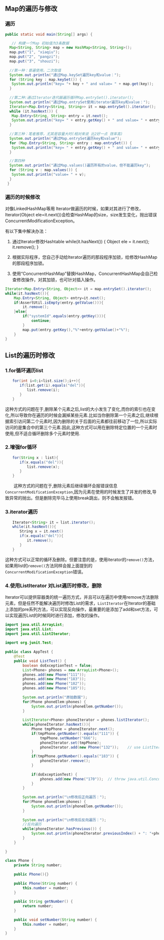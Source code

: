 ## Map的遍历与修改

### 遍历

```java
public static void main(String[] args) {

   // 构建一个Map 初始值为3条数据
  Map<String, String> map = new HashMap<String, String>();
  map.put("1", "xiaqiu");
  map.put("2", "pangzi");
  map.put("3", "shouzi");
  
  //第一种：普遍使用，二次取值
  System.out.println("通过Map.keySet遍历key和value：");
  for (String key : map.keySet()) {
   System.out.println("key= "+ key + " and value= " + map.get(key));
  }
  
  //第二种:通过Iterator迭代器遍历循环Map.entrySet().iterator();
  System.out.println("通过Map.entrySet使用iterator遍历key和value：");
  Iterator<Map.Entry<String, String>> it = map.entrySet().iterator();
  while (it.hasNext()) {
   Map.Entry<String, String> entry = it.next();
   System.out.println("key= " + entry.getKey() + " and value= " + entry.getValue());
  }
  
  //第三种：笔者推荐，尤其是容量大时(相对来说 比2好一点 效率高)
  System.out.println("通过Map.entrySet遍历key和value");
  for (Map.Entry<String, String> entry : map.entrySet()) {
   System.out.println("key= " + entry.getKey() + " and value= " + entry.getValue());
  }

  //第四种
  System.out.println("通过Map.values()遍历所有的value，但不能遍历key");
  for (String v : map.values()) {
   System.out.println("value= " + v);
  }
 }
```

### 遍历的时候修改

对像LinkedHashMap等用 Iterator做遍历的时候，如果对其进行了修改，Iterator(Object ele=it.next())会检查HashMap的size，size发生变化，抛出错误ConcurrentModificationException。

有以下集中解决办法：

1) 通过Iterator修改Hashtable
 while(it.hasNext()) {
 	Object ele = it.next();
        it.remove();
 }

2) 根据实际程序，您自己手动给Iterator遍历的那段程序加锁，给修改HashMap的那段程序加锁。

 3) 使用“ConcurrentHashMap”替换HashMap，ConcurrentHashMap会自己检查修改操作，对其加锁，也可针对插入操作。

```java
Iterator<Map.Entry<String, Object>> it = map.entrySet().iterator();
while(it.hasNext()){
    Map.Entry<String, Object> entry=it.next();
    if(AssertUtil.isEmpty(entry.getValue())){
        it.remove();
    }else{
        if("systemId".equals(entry.getKey())){
            continue;
        }
        map.put(entry.getKey(),"%"+entry.getValue()+"%");
    }
}
```

## List的遍历时修改

### 1.for循环遍历list

```java
　　for(int i=0;i<list.size();i++){
　　　　if(list.get(i).equals("del")){
　　　　　　list.remove(i);
　　　　}
　　}
```

这种方式的问题在于,删除某个元素之后,list的大小发生了变化,而你的索引也在变化,所以导致你在遍历的时候会漏掉某些元素.比如当你删除第一个元素之后,继续根据索引访问第二个元素时,因为删除的关于后面的元素都往前移动了一位,所以实际访问的是集合中的第三个元素.因此,这种方式可以用在删除特定位置的一个元素时使用,但不适合循环删除多个元素时使用.

### 2.增强for循环

```java
　　for(String x : list){
　　　　if(x.equals("del")){
　　　　　　list.remove(x);
　　　　}
　　}
```

　　这种方式的问题在于,删除元素后继续循环会报错误信息`ConcurrentModificationException`,因为元素在使用的时候发生了并发的修改,导致异常的抛出。但是删除完毕马上使用break跳出，则不会触发报错。

### 3.iterator遍历

```java
　　Iterator<String> it = list.iterator();
　　while(it.hasNext()){
　　　　String x = it.next()
　　　　if(x.equals("del")){
　　　　　　it.remove();
　　　　}
　　}
```

这种方式可以正常的循环及删除。但要注意的是，使用iterator的`remove()`方法，如果用list的`remove()`方法同样会报上面提到的`ConcurrentModificationException`错误。

### 4.使用ListIterator 对List遍历时修改，删除

Iterator可以提供容器类的统一遍历方式，并且可以在遍历中使用remove方法删除元素，但是任然不能解决遍历时修改List的需求，`ListIterator`在Iterator的基础上添加的pre系列方法，可以实现反向操作，最重要的是添加了add和set方法，可以实现遍历List的时候同时进行添加，修改的操作。

```java
import java.util.ArrayList;
import java.util.List;
import java.util.ListIterator;
 
import org.junit.Test;
 
public class AppTest {
	@Test
	public void ListTest() {
		boolean doExceptionTest = false;
		List<Phone> phones = new ArrayList<Phone>();
		phones.add(new Phone("111"));
		phones.add(new Phone("183"));
		phones.add(new Phone("182"));
		phones.add(new Phone("185"));
		
		System.out.println("原始数据");
		for(Phone phoneElem:phones) {
			System.out.println(phoneElem.getNumber());
		}
		
		ListIterator<Phone> phoneIterator = phones.listIterator();
		while(phoneIterator.hasNext()){
			Phone tmpPhone = phoneIterator.next();
			if(tmpPhone.getNumber().equals("111")) {
				tmpPhone.setNumber("666");
				phoneIterator.set(tmpPhone);
				phoneIterator.add(new Phone("132"));	// use ListIterator add item is ok
			}
			if(tmpPhone.getNumber().equals("183")) {
				phoneIterator.remove();
			}
			
			if(doExceptionTest) {
				phones.add(new Phone("170"));  // throw java.util.ConcurrentModificationException
			}
		}
		
		System.out.println("\n修改后正向遍历：");
		for(Phone phoneElem:phones) {
			System.out.println(phoneElem.getNumber());
		}
		
		System.out.println("\n修改后反向遍历：");
		//反向遍历
		while(phoneIterator.hasPrevious()) {
			System.out.println(phoneIterator.previousIndex() + ": "+phoneIterator.previous().getNumber());
		}
	}
    
}
 
class Phone {
	private String number;
	
	public Phone(){}
	
	public Phone(String number) {
		this.number = number;		
	}
 
	public String getNumber() {
		return number;
	}
 
	public void setNumber(String number) {
		this.number = number;
	}
}
```

